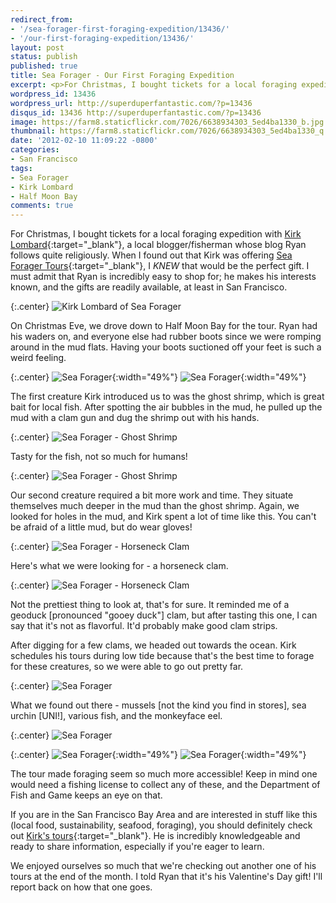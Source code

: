```yaml
---
redirect_from: 
- '/sea-forager-first-foraging-expedition/13436/'
- '/our-first-foraging-expedition/13436/'
layout: post
status: publish
published: true
title: Sea Forager - Our First Foraging Expedition
excerpt: <p>For Christmas, I bought tickets for a local foraging expedition with Kirk Lombard, a local blogger/fisherman whose blog Ryan follows quite religiously.</p>
wordpress_id: 13436
wordpress_url: http://superduperfantastic.com/?p=13436
disqus_id: 13436 http://superduperfantastic.com/?p=13436
image: https://farm8.staticflickr.com/7026/6638934303_5ed4ba1330_b.jpg
thumbnail: https://farm8.staticflickr.com/7026/6638934303_5ed4ba1330_q.jpg
date: '2012-02-10 11:09:22 -0800'
categories:
- San Francisco
tags:
- Sea Forager
- Kirk Lombard
- Half Moon Bay
comments: true
---
```

For Christmas, I bought tickets for a local foraging expedition with [Kirk Lombard](http://monkeyfacenews.typepad.com/ "Monkeyface News"){:target="_blank"}, a local blogger/fisherman whose blog Ryan follows quite religiously. When I found out that Kirk was offering [Sea Forager Tours](http://seaforager.com/){:target="_blank"}, I _KNEW_ that would be the perfect gift. I must admit that Ryan is incredibly easy to shop for; he makes his interests known, and the gifts are readily available, at least in San Francisco.

{:.center}
![Kirk Lombard of Sea Forager](https://farm8.staticflickr.com/7173/6638981951_ff98a991d0_b.jpg)

On Christmas Eve, we drove down to Half Moon Bay for the tour. Ryan had his waders on, and everyone else had rubber boots since we were romping around in the mud flats. Having your boots suctioned off your feet is such a weird feeling.

{:.center}
![Sea Forager](https://farm8.staticflickr.com/7159/6638737177_36dca9eec9.jpg){:width="49%"} ![Sea Forager](https://farm8.staticflickr.com/7001/6638733497_509c530b39.jpg){:width="49%"}

The first creature Kirk introduced us to was the ghost shrimp, which is great bait for local fish. After spotting the air bubbles in the mud, he pulled up the mud with a clam gun and dug the shrimp out with his hands.

{:.center}
![Sea Forager - Ghost Shrimp](https://farm8.staticflickr.com/7149/6638748241_80030de807_b.jpg)

Tasty for the fish, not so much for humans!

{:.center}
![Sea Forager - Ghost Shrimp](https://farm8.staticflickr.com/7156/6638759477_7e2e6f1e1b_b.jpg)

Our second creature required a bit more work and time. They situate themselves much deeper in the mud than the ghost shrimp. Again, we looked for holes in the mud, and Kirk spent a lot of time like this. You can't be afraid of a little mud, but do wear gloves!

{:.center}
![Sea Forager - Horseneck Clam](https://farm8.staticflickr.com/7026/6638934303_5ed4ba1330_b.jpg)

Here's what we were looking for - a horseneck clam.

{:.center}
![Sea Forager - Horseneck Clam](https://farm8.staticflickr.com/7172/6638935483_b58e8cbc8d_b.jpg)

Not the prettiest thing to look at, that's for sure. It reminded me of a geoduck [pronounced "gooey duck"] clam, but after tasting this one, I can say that it's not as flavorful. It'd probably make good clam strips.

After digging for a few clams, we headed out towards the ocean. Kirk schedules his tours during low tide because that's the best time to forage for these creatures, so we were able to go out pretty far.

{:.center}
![Sea Forager](https://farm8.staticflickr.com/7032/6638962479_8ce9d1e5f6_b.jpg)

What we found out there - mussels [not the kind you find in stores], sea urchin [UNI!], various fish, and the monkeyface eel.

{:.center}
![Sea Forager](https://farm8.staticflickr.com/7026/6638965825_54e2636281_b.jpg)

{:.center}
![Sea Forager](https://farm8.staticflickr.com/7035/6638978571_e85b62bcac.jpg){:width="49%"} ![Sea Forager](https://farm8.staticflickr.com/7156/6638970353_a75970538f.jpg){:width="49%"}

The tour made foraging seem so much more accessible! Keep in mind one would need a fishing license to collect any of these, and the Department of Fish and Game keeps an eye on that.

If you are in the San Francisco Bay Area and are interested in stuff like this (local food, sustainability, seafood, foraging), you should definitely check out [Kirk's tours](http://seaforager.com/tours/ "Sea Forager Tours"){:target="_blank"}. He is incredibly knowledgeable and ready to share information, especially if you're eager to learn.

We enjoyed ourselves so much that we're checking out another one of his tours at the end of the month. I told Ryan that it's his Valentine's Day gift! I'll report back on how that one goes.